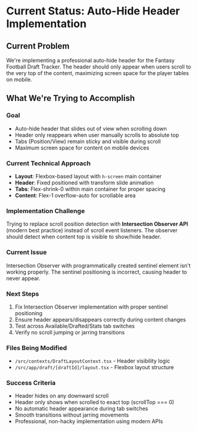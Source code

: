 # Current Status: Auto-Hide Header Implementation

## Current Problem
We're implementing a professional auto-hide header for the Fantasy Football Draft Tracker. The header should only appear when users scroll to the very top of the content, maximizing screen space for the player tables on mobile.

## What We're Trying to Accomplish

### Goal
- Auto-hide header that slides out of view when scrolling down
- Header only reappears when user manually scrolls to absolute top
- Tabs (Position/View) remain sticky and visible during scroll
- Maximum screen space for content on mobile devices

### Current Technical Approach
- **Layout**: Flexbox-based layout with `h-screen` main container
- **Header**: Fixed positioned with transform slide animation
- **Tabs**: Flex-shrink-0 within main container for proper spacing
- **Content**: Flex-1 overflow-auto for scrollable area

### Implementation Challenge
Trying to replace scroll position detection with **Intersection Observer API** (modern best practice) instead of scroll event listeners. The observer should detect when content top is visible to show/hide header.

### Current Issue
Intersection Observer with programmatically created sentinel element isn't working properly. The sentinel positioning is incorrect, causing header to never appear.

### Next Steps
1. Fix Intersection Observer implementation with proper sentinel positioning
2. Ensure header appears/disappears correctly during content changes
3. Test across Available/Drafted/Stats tab switches
4. Verify no scroll jumping or jarring transitions

### Files Being Modified
- `/src/contexts/DraftLayoutContext.tsx` - Header visibility logic
- `/src/app/draft/[draftId]/layout.tsx` - Flexbox layout structure

### Success Criteria
- Header hides on any downward scroll
- Header only shows when scrolled to exact top (scrollTop === 0)
- No automatic header appearance during tab switches
- Smooth transitions without jarring movements
- Professional, non-hacky implementation using modern APIs